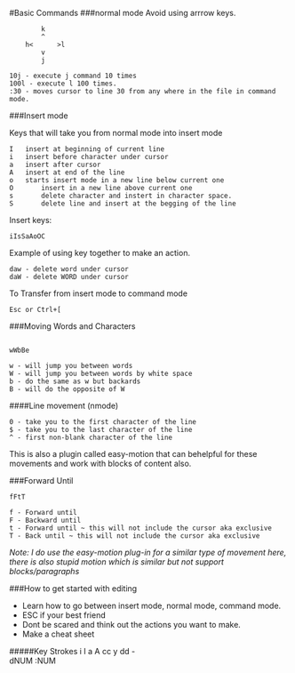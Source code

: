 #Basic Commands
###normal mode
Avoid using arrrow keys.

```
        k
        ^
    h<      >l
        v
        j

```


```
10j - execute j command 10 times
100l - execute l 100 times.
:30 - moves cursor to line 30 from any where in the file in command mode.

```
###Insert mode

Keys that will take you from normal mode into insert mode

```
I	insert at beginning of current line
i	insert before character under cursor
a	insert after cursor
A	insert at end of the line
o	starts insert mode in a new line below current one
O       insert in a new line above current one
s       delete character and instert in character space.
S       delete line and insert at the begging of the line
```
Insert keys:
```
iIsSaAoOC
```

Example of using key together to make an action.
```
daw - delete word under cursor
daW - delete WORD under cursor
```

To Transfer from insert mode to command mode
```
Esc or Ctrl+[
```

###Moving Words and Characters

```

wWbBe

w - will jump you between words
W - will jump you between words by white space
b - do the same as w but backards
B - will do the opposite of W

```

####Line movement (nmode)

```
0 - take you to the first character of the line
$ - take you to the last character of the line
^ - first non-blank character of the line
```
This is also a plugin called easy-motion that can behelpful for these movements and work with blocks of content also.


###Forward Until 

```
fFtT

f - Forward until 
F - Backward until
t - Forward until ~ this will not include the cursor aka exclusive
T - Back until ~ this will not include the cursor aka exclusive

```
*Note: I do use the easy-motion plug-in for a similar type of movement here, there is also stupid motion which is similar but not support blocks/paragraphs*

###How to get started with editing

* Learn how to go between insert mode, normal mode, command mode.
* ESC if your best friend
* Dont be scared and think out the actions you want to make.
* Make a cheat sheet

#####Key Strokes
i
I
a
A
cc
y
dd -   
dNUM
:NUM

